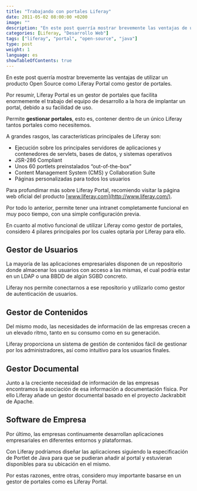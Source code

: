 ```yaml
---
title: "Trabajando con portales Liferay"
date: 2011-05-02 08:00:00 +0200
image: ""
description: "En este post querría mostrar brevemente las ventajas de utilizar un producto Open Source como Liferay Portal como gestor de portales."
categories: [Liferay, "Desarrollo Web"]
tags: ["liferay", "portal", "open-source", "java"]
type: post
weight: 1
language: es
showTableOfContents: true
---
```


En este post querría mostrar brevemente las ventajas de utilizar un producto Open Source como Liferay Portal como gestor de portales.

Por resumir, Liferay Portal es un gestor de portales que facilita enormemente el trabajo del equipo de desarrollo a la hora de implantar un portal, debido a su facilidad de uso.

Permite **gestionar portales**, esto es, contener dentro de un único Liferay tantos portales como necesitemos.

A grandes rasgos, las características principales de Liferay son:

*   Ejecución sobre los principales servidores de aplicaciones y contenedores de servlets, bases de datos, y sistemas operativos
*   JSR-286 Compliant
*   Unos 60 portlets preinstalados “out-of-the-box”
*   Content Management System (CMS) y Collaboration Suite
*   Páginas personalizadas para todos los usuarios

Para profundimar más sobre Liferay Portal, recomiendo visitar la página web oficial del producto [www.liferay.com](http://www.liferay.com/).

Por todo lo anterior, permite tener una intranet completamente funcional en muy poco tiempo, con una simple configuración previa.

En cuanto al motivo funcional de utilizar Liferay como gestor de portales, considero 4 pilares principales por los cuales optaría por Liferay para ello.

## Gestor de Usuarios

La mayoría de las aplicaciones empresariales disponen de un repositorio donde almacenar los usuarios con acceso a las mismas, el cual podría estar en un LDAP o una BBDD de algún SGBD concreto.

Liferay nos permite conectarnos a ese repositorio y utilizarlo como gestor de autenticación de usuarios.

## Gestor de Contenidos

Del mismo modo, las necesidades de información de las empresas crecen a un elevado ritmo, tanto en su consumo como en su generación.

Liferay proporciona un sistema de gestión de contenidos fácil de gestionar por los administradores, así como intuitivo para los usuarios finales.

## Gestor Documental

Junto a la creciente necesidad de información de las empresas encontramos la asociación de esa información a documentación física. Por ello Liferay añade un gestor documental basado en el proyecto Jackrabbit de Apache.

## Software de Empresa

Por último, las empresas continuamente desarrollan aplicaciones empresariales en diferentes entornos y plataformas.

Con Liferay podríamos diseñar las aplicaciones siguiendo la especificación de Portlet de Java para que se pudieran añadir al portal y estuvieran disponibles para su ubicación en el mismo.

Por estas razones, entre otras, considero muy importante basarse en un gestor de portales como es Liferay Portal.
